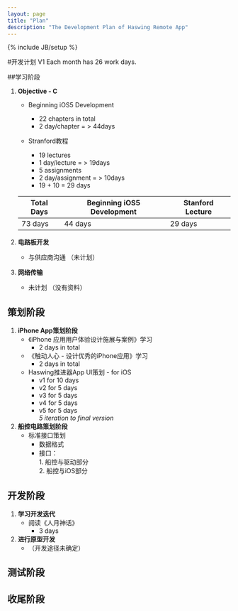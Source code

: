 ```yaml
---
layout: page
title: "Plan"
description: "The Development Plan of Haswing Remote App"
---
```

{% include JB/setup %}

#开发计划 V1
Each month has 26 work days.

##学习阶段
1. **Objective - C**
	  
	- Beginning iOS5 Development 
		  
		* 22 chapters in total
		* 2 day/chapter = > 44days  
	  
	- Stranford教程
  		* 19 lectures
  		* 1 day/lecture = > 19days
  		* 5 assignments
   		* 2 day/assignment = > 10days
  		* 19 + 10 = 29 days    

	Total Days   | Beginning iOS5 Development | Stanford Lecture
	------------ | -------------              | ------------
	73 days      | 44 days                    | 29 days


2. **电路板开发**
	- 与供应商沟通 （未计划）

3. **网络传输**
	- 未计划 （没有资料）

## 策划阶段
1. **iPhone App策划阶段**
	- 《iPhone 应用用户体验设计施展与案例》学习
		* 2 days in total
	- 《触动人心 - 设计优秀的iPhone应用》学习
		* 2 days in total
	- Haswing推进器App UI策划 - for iOS 
		* v1 for 10 days
		* v2 for 5 days
		* v3 for 5 days
		* v4 for 5 days
		* v5 for 5 days</br>
		*5 iteration to final version*  
2. **船控电路策划阶段**  
	- 标准接口策划
		* 数据格式
		* 接口：<br/>1. 船控与驱动部分<br/>2. 船控与iOS部分

## 开发阶段
1. **学习开发迭代**  
	- 阅读《人月神话》
		* 3 days  
2. **进行原型开发**  
	- （开发途径未确定）  

## 测试阶段
## 收尾阶段
